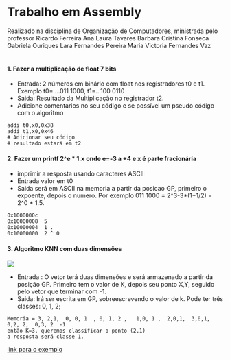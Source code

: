 # Trabalho em Assembly
Realizado na disciplina de Organização de Computadores, ministrada pelo professor Ricardo Ferreira
Ana Laura Tavares
Barbara Cristina Fonseca
Gabriela Ouriques
Lara Fernandes Pereira
Maria Victoria Fernandes Vaz
<br><br>

#### 1. Fazer a multiplicação de float 7 bits
 * Entrada: 2 números em binário com float nos registradores t0 e t1. Exemplo t0= ...011 1000, t1=...100 0110
 * Saida: Resultado da Multiplicação no registrador t2.
 * Adicione comentarios no seu código e se possível um pseudo código com o algoritmo
 ```
 addi t0,x0,0x38
 addi t1,x0,0x46
 # Adicionar seu código
 # resultado estará em t2
 ```
 
 #### 2. Fazer um printf 2^e * 1.x onde e=-3 a +4 e x é parte fracionária
 * imprimir a resposta usando caracteres ASCII
 * Entrada valor em t0
 * Saida será em ASCII na memoria a partir da posicao GP, primeiro o expoente, depois o numero. Por exemplo 011 1000 = 2^3-3*(1+1/2) = 2^0 * 1.5.
 ```
0x1000000c				
0x10000008	5
0x10000004	1 .
0x10000000	2 ^ 0  
 ```
 #### 3. Algoritmo KNN com duas dimensões
 
 ![](https://miro.medium.com/max/1024/1*CcnlWd_JbbAiO5J0WYdaqw.png)
 
 * Entrada : O vetor terá duas dimensões e será armazenado a partir da posição GP. Primeiro tem o valor de K, depois seu ponto X,Y, seguido pelo vetor que terminar com -1.
 * Saida: Irá ser escrita em GP, sobreescrevendo o valor de k. Pode ter três classes: 0, 1, 2;
 ```
 Memoria = 3, 2,1,  0, 0, 1  , 0, 1, 2 ,   1,0, 1 ,  2,0,1,  3,0,1,   0,2, 2,  0,3, 2  -1
 então K=3, queremos classificar o ponto (2,1) 
 a resposta será classe 1. 
 ```
 [link para o exemplo](https://excalidraw.com/#json=jCg-UmaMlxfYCTQMU6qVm,BhUYn8dzWb3wTNhh0yVZvA)

 
